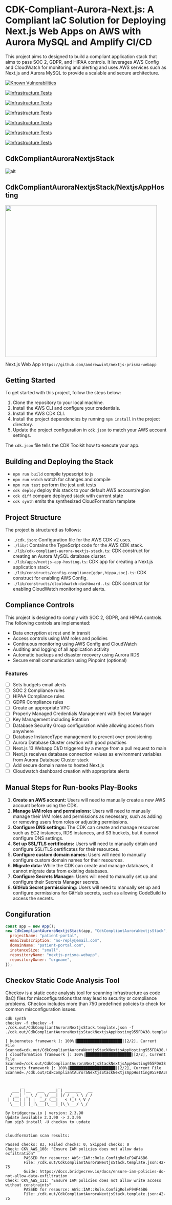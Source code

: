# CDK-Compliant-Aurora-Next.js: A Compliant IaC Solution for Deploying Next.js Web Apps on AWS with Aurora MySQL and Amplify CI/CD

This project aims to designed to build a compliant application stack that aims to pass SOC 2, GDPR, and HIPAA controls. It leverages AWS Config and CloudWatch for monitoring and alerting and uses AWS services such as Next.js and Aurora MySQL to provide a scalable and secure architecture.

[![Known Vulnerabilities](https://snyk.io/test/github/andrewwint/cdk-compliant-aurora-nextjs/badge.svg)](https://snyk.io/test/github/andrewwint/cdk-compliant-aurora-nextjs)

[![Infrastructure Tests](https://www.bridgecrew.cloud/badges/github/andrewwint/cdk-compliant-aurora-nextjs/general)](https://www.bridgecrew.cloud/link/badge?vcs=github&fullRepo=andrewwint%2Fcdk-compliant-aurora-nextjs&benchmark=INFRASTRUCTURE+SECURITY)

[![Infrastructure Tests](https://www.bridgecrew.cloud/badges/github/andrewwint/nextjs-prisma-webapp/hipaa)](https://www.bridgecrew.cloud/link/badge?vcs=github&fullRepo=andrewwint%2Fnextjs-prisma-webapp&benchmark=HIPAA)

[![Infrastructure Tests](https://www.bridgecrew.cloud/badges/github/andrewwint/nextjs-prisma-webapp/soc2)](https://www.bridgecrew.cloud/link/badge?vcs=github&fullRepo=andrewwint%2Fnextjs-prisma-webapp&benchmark=SOC2)

[![Infrastructure Tests](https://www.bridgecrew.cloud/badges/github/andrewwint/nextjs-prisma-webapp/nist)](https://www.bridgecrew.cloud/link/badge?vcs=github&fullRepo=andrewwint%2Fnextjs-prisma-webapp&benchmark=NIST-800-53)

[![Infrastructure Tests](https://www.bridgecrew.cloud/badges/github/andrewwint/nextjs-prisma-webapp/cis_aws_13)](https://www.bridgecrew.cloud/link/badge?vcs=github&fullRepo=andrewwint%2Fnextjs-prisma-webapp&benchmark=CIS+AWS+V1.3)

[![Infrastructure Tests](https://www.bridgecrew.cloud/badges/github/andrewwint/nextjs-prisma-webapp/pci)](https://www.bridgecrew.cloud/link/badge?vcs=github&fullRepo=andrewwint%2Fnextjs-prisma-webapp&benchmark=PCI-DSS+V3.2)

## CdkCompliantAuroraNextjsStack

![alt](./assets/AuroraPinpointStack.template.json.png)

## CdkCompliantAuroraNextjsStack/**NextjsAppHosting**

<a href="https://github.com/andrewwint/nextjs-prisma-webapp">
  <img src="https://velog.velcdn.com/images/sinclairr/post/fb146ca7-654e-41df-8b26-33e01ffffe7b/image.png" width="473">
</a>

Next.js Web App `https://github.com/andrewwint/nextjs-prisma-webapp`

## Getting Started

To get started with this project, follow the steps below:

1. Clone the repository to your local machine.
2. Install the AWS CLI and configure your credentials.
3. Install the AWS CDK CLI.
4. Install the project dependencies by running `npm install` in the project directory.
5. Update the project configuration in `cdk.json` to match your AWS account settings.

The `cdk.json` file tells the CDK Toolkit how to execute your app.

## Building and Deploying the Stack

- `npm run build` compile typescript to js
- `npm run watch` watch for changes and compile
- `npm run test` perform the jest unit tests
- `cdk deploy` deploy this stack to your default AWS account/region
- `cdk diff` compare deployed stack with current state
- `cdk synth` emits the synthesized CloudFormation template

## Project Structure

The project is structured as follows:

- `./cdk.json`: Configuration file for the AWS CDK v2 uses.
- `./lib/`: Contains the TypeScript code for the AWS CDK stack.
- `./lib/cdk-compliant-aurora-nextjs-stack.ts`: CDK construct for creating an Aurora MySQL database cluster.
- `./lib/apps/nextjs-app-hosting.ts`: CDK app for creating a Next.js application stack.
- `./lib/constructs/config-compliance[gdpr,hippa,soc].ts`: CDK construct for enabling AWS Config.
- `./lib/constructs/clouldwatch-dashboard..ts`: CDK construct for enabling CloudWatch monitoring and alerts.

## Compliance Controls

This project is designed to comply with SOC 2, GDPR, and HIPAA controls. The following controls are implemented:

- Data encryption at rest and in transit
- Access controls using IAM roles and policies
- Continuous monitoring using AWS Config and CloudWatch
- Auditing and logging of all application activity
- Automatic backups and disaster recovery using Aurora RDS
- Secure email communication using Pinpoint (optional)

### Features

- [ ] Sets budgets email alerts
- [ ] SOC 2 Compliance rules
- [ ] HIPAA Compliance rules
- [ ] GDPR Compliance rules
- [ ] Create an appropriate VPC
- [ ] Properly Managed Credentials Management with Secret Manager
- [ ] Key Management including Rotation
- [ ] Database Security Group configuration while allowing access from anywhere
- [ ] Database InstanceType management to prevent over provisioning
- [ ] Aurora Database Cluster creation with good practices
- [ ] Next.js 13 Webapp CI/D triggered by a merge from a pull request to main
- [ ] Next.js receives database connection values as environment variables from Aurora Database Cluster stack
- [ ] Add secure domain name to hosted Next.js
- [ ] Cloudwatch dashboard creation with appropriate alerts

## Manual Steps for Run-books Play-Books

1. **Create an AWS account:** Users will need to manually create a new AWS account before using the CDK.
2. **Manage IAM roles and permissions:** Users will need to manually manage their IAM roles and permissions as necessary, such as adding or removing users from roles or adjusting permissions.
3. **Configure DNS settings:** The CDK can create and manage resources such as EC2 instances, RDS instances, and S3 buckets, but it cannot configure DNS settings.
4. **Set up SSL/TLS certificates:** Users will need to manually obtain and configure SSL/TLS certificates for their resources.
5. **Configure custom domain names:** Users will need to manually configure custom domain names for their resources.
6. **Migrate data:** While the CDK can create and manage databases, it cannot migrate data from existing databases.
7. **Configure Secrets Manager:** Users will need to manually set up and configure their Secrets Manager secrets.
8. **GitHub Secret permissioning:** Users will need to manually set up and configure permissions for GitHub secrets, such as allowing CodeBuild to access the secrets.



## Congifuration

```js
const app = new App();
new CdkCompliantAuroraNextjsStack(app, "CdkCompliantAuroraNextjsStack", {
  projectName: "patient-portal",
  emailSubscription: "no-reply@email.com",
  domainName: "patient-portal.com",
  instanceSize: "small",
  repositoryName: "nextjs-prisma-webapp",
  repositoryOwner: "orgname",
});
```

## Checkov Static Code Analysis Tool

Checkov is a static code analysis tool for scanning infrastructure as code (IaC) files for misconfigurations that may lead to security or compliance problems. Checkov includes more than 750 predefined policies to check for common misconfiguration issues.

```shell
cdk synth
checkov -f checkov -f ./cdk.out/CdkCompliantAuroraNextjsStack.template.json -f ./cdk.out/CdkCompliantAuroraNextjsStackNextjsAppHosting955FDA38.template.json

[ kubernetes framework ]: 100%|████████████████████|[2/2], Current File Scanned=cdk.out/CdkCompliantAuroraNextjsStackNextjsAppHosting955FDA38.temp
[ cloudformation framework ]: 100%|████████████████████|[2/2], Current File Scanned=/cdk.out/CdkCompliantAuroraNextjsStackNextjsAppHosting955FDA38
[ secrets framework ]: 100%|████████████████████|[2/2], Current File Scanned=./cdk.out/CdkCompliantAuroraNextjsStackNextjsAppHosting955FDA38.templ


       _               _              
   ___| |__   ___  ___| | _______   __
  / __| '_ \ / _ \/ __| |/ / _ \ \ / /
 | (__| | | |  __/ (__|   < (_) \ V / 
  \___|_| |_|\___|\___|_|\_\___/ \_/  
                                      
By bridgecrew.io | version: 2.3.90 
Update available 2.3.90 -> 2.3.96
Run pip3 install -U checkov to update 


cloudformation scan results:

Passed checks: 83, Failed checks: 0, Skipped checks: 0
Check: CKV_AWS_108: "Ensure IAM policies does not allow data exfiltration"
        PASSED for resource: AWS::IAM::Role.ConfigRoleF94F46B6
        File: /cdk.out/CdkCompliantAuroraNextjsStack.template.json:42-75
        Guide: https://docs.bridgecrew.io/docs/ensure-iam-policies-do-not-allow-data-exfiltration
Check: CKV_AWS_111: "Ensure IAM policies does not allow write access without constraints"
        PASSED for resource: AWS::IAM::Role.ConfigRoleF94F46B6
        File: /cdk.out/CdkCompliantAuroraNextjsStack.template.json:42-75
```
